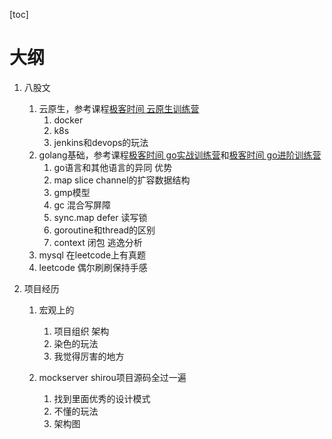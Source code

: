 [toc]
# 大纲
1. 八股文
   1. 云原生，参考课程[极客时间 云原生训练营](https://u.geekbang.org/subject/cloudnative/1000797?utm_source=u_list_web&utm_medium=u_list_web&utm_term=u_list_web)
      1. docker
      2. k8s
      3. jenkins和devops的玩法
   2. golang基础，参考课程[极客时间 go实战训练营](https://u.geekbang.org/subject/go2nd/1001024?utm_source=u_list_web&utm_medium=u_list_web&utm_term=u_list_web)和[极客时间 go进阶训练营](https://u.geekbang.org/subject/go/1000607?utm_source=u_list_web&utm_medium=u_list_web&utm_term=u_list_web)
      1. go语言和其他语言的异同 优势
      2. map slice channel的扩容数据结构
      3. gmp模型
      4. gc 混合写屏障
      5. sync.map defer 读写锁
      6. goroutine和thread的区别
      7. context 闭包 逃逸分析
   3. mysql 在leetcode上有真题
   4. leetcode 偶尔刷刷保持手感
   
2. 项目经历
   1. 宏观上的
      1. 项目组织 架构
      2. 染色的玩法
      3. 我觉得厉害的地方

    2. mockserver shirou项目源码全过一遍
       1. 找到里面优秀的设计模式
       2. 不懂的玩法
       3. 架构图

